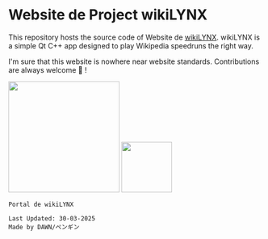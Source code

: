 # Website de Project wikiLYNX

This repository hosts the source code of Website de [wikiLYNX](https://github.com/flamboyantpenguin/wikilynx). wikiLYNX is a simple Qt C++ app designed to play Wikipedia speedruns the right way.

I'm sure that this website is nowhere near website standards. Contributions are always welcome 💚 !

<img src="https://cdn.dawn.org.in/base/logo/DAWN.svg" width="220"> <img src="https://cdn.dawn.org.in/projects/wikilynx/logo.svg" width="100px">


```Txt
Portal de wikiLYNX

Last Updated: 30-03-2025
Made by DAWN/ペンギン
```